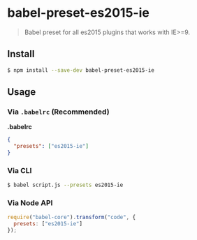 # babel-preset-es2015-ie

> Babel preset for all es2015 plugins that works with IE>=9.

## Install

```sh
$ npm install --save-dev babel-preset-es2015-ie
```

## Usage

### Via `.babelrc` (Recommended)

**.babelrc**

```json
{
  "presets": ["es2015-ie"]
}
```

### Via CLI

```sh
$ babel script.js --presets es2015-ie
```

### Via Node API

```javascript
require("babel-core").transform("code", {
  presets: ["es2015-ie"]
});
```
